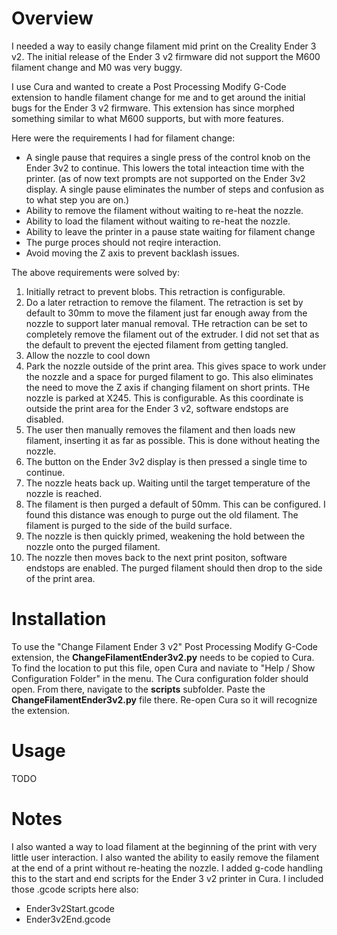 # Overview

I needed a way to easily change filament mid print on the Creality Ender 3 v2.
The initial release of the Ender 3 v2 firmware did not support the M600 filament change and M0 was very buggy.

I use Cura and wanted to create a Post Processing Modify G-Code extension to handle filament change for me and to get around the initial bugs for the Ender 3 v2 firmware. This extension has since morphed something similar to what M600 supports, but with more features.

Here were the requirements I had for filament change:

* A single pause that requires a single press of the control knob on the Ender 3v2 to continue. This lowers the total inteaction time with the printer. (as of now text prompts are not supported on the Ender 3v2 display. A single pause eliminates the number of steps and confusion as to what step you are on.)
* Ability to remove the filament without waiting to re-heat the nozzle.
* Ability to load the filament without waiting to re-heat the nozzle.
* Ability to leave the printer in a pause state waiting for filament change
* The purge proces should not reqire interaction.
* Avoid moving the Z axis to prevent backlash issues.

The above requirements were solved by:

1. Initially retract to prevent blobs.  This retraction is configurable.
1. Do a later retraction to remove the filament.  The retraction is set by default to 30mm to move the filament just far enough away from the nozzle to support later manual removal.  THe retraction can be set to completely remove the filament out of the extruder.  I did not set that as the default to prevent the ejected filament from getting tangled.
1. Allow the nozzle to cool down
1. Park the nozzle outside of the print area.  This gives space to work under the nozzle and a space for purged filament to go.  This also eliminates the need to move the Z axis if changing filament on short prints. THe nozzle is parked at X245. This is configurable.  As this coordinate is outside the print area for the Ender 3 v2, software endstops are disabled.
1. The user then manually removes the filament and then loads new filament, inserting it as far as possible. This is done without heating the nozzle.
1. The button on the Ender 3v2 display is then pressed a single time to continue.
1. The nozzle heats back up. Waiting until the target temperature of the nozzle is reached.
1. The filament is then purged a default of 50mm.  This can be configured.  I found this distance was enough to purge out the old filament. The filament is purged to the side of the build surface.
1. The nozzle is then quickly primed, weakening the hold between the nozzle onto the purged filament.
1. The nozzle then moves back to the next print positon, software endstops are enabled. The purged filament should then drop to the side of the print area.

# Installation

To use the "Change Filament Ender 3 v2" Post Processing Modify G-Code extension, the **ChangeFilamentEnder3v2.py** needs to be copied to Cura. To find the location to put this file, open Cura and naviate to "Help / Show Configuration Folder" in the menu.  The Cura configuration folder should open. From there, navigate to the **scripts** subfolder.  Paste the **ChangeFilamentEnder3v2.py** file there.  Re-open Cura so it will recognize the extension.

# Usage

TODO

# Notes

I also wanted a way to load filament at the beginning of the print with very little user interaction.  I also wanted the ability to easily remove the filament at the end of a print without re-heating the nozzle.  I added g-code handling this to the start and end scripts for the Ender 3 v2 printer in Cura.  I included those .gcode scripts here also:

* Ender3v2Start.gcode
* Ender3v2End.gcode



